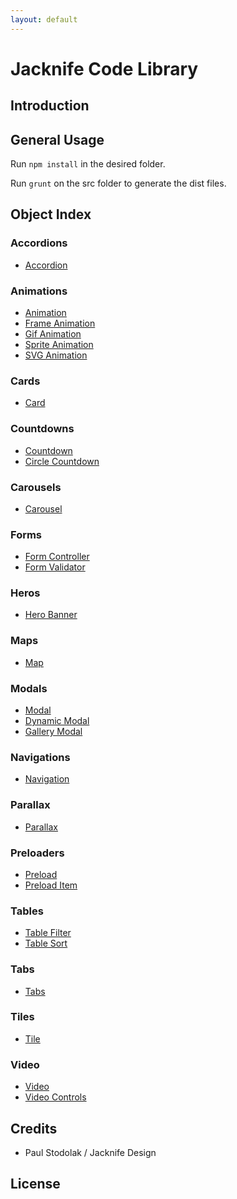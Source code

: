 ```yaml
---
layout: default
---
```


# Jacknife Code Library

## Introduction

## General Usage
Run `npm install` in the desired folder.

Run `grunt` on the src folder to generate the dist files.

## Object Index
### Accordions
- [Accordion](accordion)

### Animations
- [Animation](animation)
- [Frame Animation](animation.frame)
- [Gif Animation](animation.gifs)
- [Sprite Animation](animation.sprite)
- [SVG Animation](animation.svgs)

### Cards
- [Card](card)

### Countdowns
- [Countdown](countdown)
- [Circle Countdown](countdown.circle)

### Carousels
- [Carousel](carousel)

### Forms
- [Form Controller](form.controller)
- [Form Validator](form.validator)

### Heros
- [Hero Banner](hero)

### Maps
- [Map](map)

### Modals
- [Modal](modal)
- [Dynamic Modal](modal.dynamic)
- [Gallery Modal](modal.gallery)

### Navigations
- [Navigation](navigation)

### Parallax
- [Parallax](parallax)

### Preloaders
- [Preload](preload)
- [Preload Item](preload.item)

### Tables
- [Table Filter](table.filter)
- [Table Sort](table.sort)

### Tabs
- [Tabs](tabs.controller)

### Tiles
- [Tile](tile)

### Video
- [Video](video)
- [Video Controls](video.controls)

## Credits
- Paul Stodolak / Jacknife Design

## License